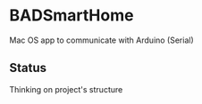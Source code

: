 # BADSmartHome

Mac OS app to communicate with Arduino (Serial)

## Status

Thinking on project's structure

